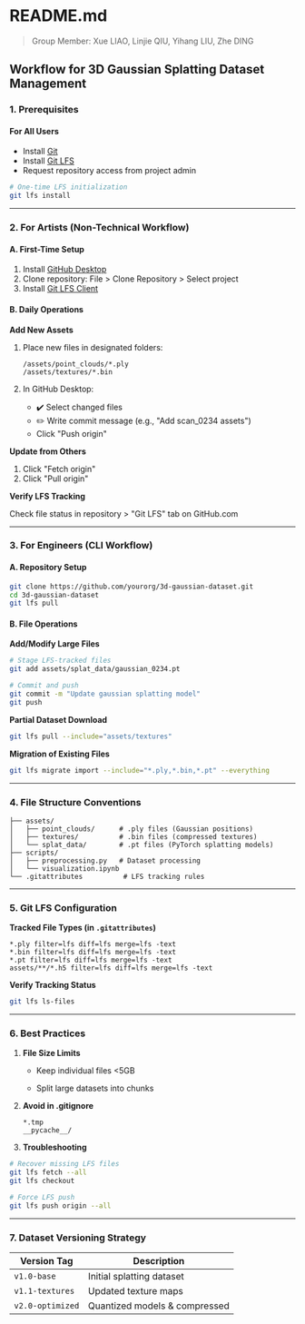 # README.md

> Group Member: Xue LIAO, Linjie QIU, Yihang LIU, Zhe DING

## Workflow for 3D Gaussian Splatting Dataset Management

### 1. Prerequisites
#### For All Users
- Install [Git](https://git-scm.com/)
- Install [Git LFS](https://git-lfs.com/)
- Request repository access from project admin

```bash
# One-time LFS initialization
git lfs install
```

---

### 2. For Artists (Non-Technical Workflow)
#### A. First-Time Setup
1. Install [GitHub Desktop](https://desktop.github.com/)
2. Clone repository: File > Clone Repository > Select project
3. Install [Git LFS Client](https://git-lfs.com/)

#### B. Daily Operations
**Add New Assets**

1. Place new files in designated folders:
   ```
   /assets/point_clouds/*.ply
   /assets/textures/*.bin
   ```
2. In GitHub Desktop:

   - ✔️ Select changed files
   - ✏️ Write commit message (e.g., "Add scan_0234 assets")
   - Click "Push origin"


**Update from Others**

1. Click "Fetch origin"
2. Click "Pull origin"

**Verify LFS Tracking**

Check file status in repository > "Git LFS" tab on GitHub.com

---

### 3. For Engineers (CLI Workflow)
#### A. Repository Setup
```bash
git clone https://github.com/yourorg/3d-gaussian-dataset.git
cd 3d-gaussian-dataset
git lfs pull
```

#### B. File Operations
**Add/Modify Large Files**

```bash
# Stage LFS-tracked files
git add assets/splat_data/gaussian_0234.pt

# Commit and push
git commit -m "Update gaussian splatting model"
git push
```

**Partial Dataset Download**

```bash
git lfs pull --include="assets/textures"
```

**Migration of Existing Files**

```bash
git lfs migrate import --include="*.ply,*.bin,*.pt" --everything
```

---

### 4. File Structure Conventions
```
├── assets/
│   ├── point_clouds/      # .ply files (Gaussian positions)
│   ├── textures/          # .bin files (compressed textures)
│   └── splat_data/        # .pt files (PyTorch splatting models)
├── scripts/
│   ├── preprocessing.py   # Dataset processing
│   └── visualization.ipynb
└── .gitattributes          # LFS tracking rules
```

---

### 5. Git LFS Configuration
**Tracked File Types (in `.gitattributes`)**

```
*.ply filter=lfs diff=lfs merge=lfs -text
*.bin filter=lfs diff=lfs merge=lfs -text
*.pt filter=lfs diff=lfs merge=lfs -text
assets/**/*.h5 filter=lfs diff=lfs merge=lfs -text
```

**Verify Tracking Status**

```bash
git lfs ls-files
```

---

### 6. Best Practices
1. **File Size Limits**

   - Keep individual files <5GB

   - Split large datasets into chunks

2. **Avoid in .gitignore**
   ```plaintext
   *.tmp
   __pycache__/
   ```

3. **Troubleshooting**
```bash
# Recover missing LFS files
git lfs fetch --all
git lfs checkout

# Force LFS push
git lfs push origin --all
```

---

### 7. Dataset Versioning Strategy
| Version Tag      | Description                   |
| ---------------- | ----------------------------- |
| `v1.0-base`      | Initial splatting dataset     |
| `v1.1-textures`  | Updated texture maps          |
| `v2.0-optimized` | Quantized models & compressed |

